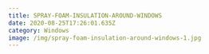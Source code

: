 ```yaml
---
title: SPRAY-FOAM-INSULATION-AROUND-WINDOWS
date: 2020-08-25T17:26:01.635Z
category: Windows
image: /img/spray-foam-insulation-around-windows-1.jpg
---
```

